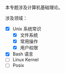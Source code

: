 本专题涉及计算机基础理论。

涉及领域：
- [x] Unix 系统常识
    - [x] 文件系统
    - [x] 常用操作
    - [x] 用户权限
- [x] Bash 语言
- [ ] Linux Kernel
- [ ] Posix
